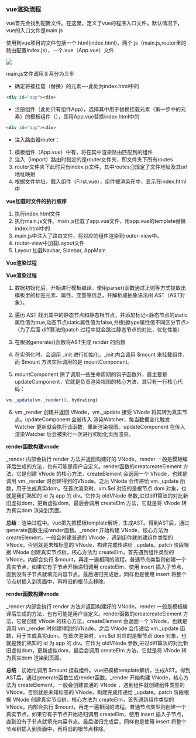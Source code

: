 
### vue渲染流程

vue首先会找到配置文件。在这里，定义了vue的程序入口文件。默认情况下，vue的入口文件是main.js

使用到vue项目的文件包括一个.html(index.html)，两个.js（main.js,router里的路由配置index.js），一个.vue（App.vue）文件

![](https://img-blog.csdn.net/20180928143434485?watermark/2/text/aHR0cHM6Ly9ibG9nLmNzZG4ubmV0L3dlaXhpbl80MzIzNjYxMA==/font/5a6L5L2T/fontsize/400/fill/I0JBQkFCMA==/dissolve/70)

main.js文件调用关系分为三步

* 确定将被挂载（替换）的元素---此处为index.html中的
```html
<div id="app"><div>
```
* 注册组件（此处只有组件App），选择其中用于替换挂载元素（第一步中的元素）的模板组件（<App/>），即用App.vue替换index.html中的
```html
<div id="app"><div>
```

* 注入路由器router：

1. 模板组件（App.vue）中有<router-view/>，将在其中渲染路由匹配到的组件
2. 注入（import）路由时指定的是router文件夹，即文件夹下所有routes
3. router文件夹下此时只有index.js文件，其中routes:[]规定了文件地址及其url地址映射
4. 根据文件地址，载入组件（First.vue），组件被渲染在<router-view/>中，显示在index.html中

**vue加载时文件的执行顺序**

1. 执行index.html文件
2. 执行main.js文件。main.js挂载了app.vue文件，用app.vue的templete替换index.html中的<div id="app"></div>
3. main.js中注入了路由文件，将对应的组件渲染到router-view中。
4. router-view中加载Layout文件
5. Layout 加载Navbar, Sidebar, AppMain

**Vue渲染过程**

**Vue渲染过程**

1. 数据初始化后，开始进行模板编译。使用parse()函数通过正则等方式提取出 <template></template> 模板里的标签元素、属性、变量等信息，并解析成抽象语法树 AST（AST对象）。

2. 遍历 AST 找出其中的静态节点和静态根节点，并添加标记<静态节点的static属性值为true,动态节点static属性值为false,并根据type属性值不同区分节点>（为了后面 diff算法的patch 过程中就会跳过静态节点的对比，优化性能）

3. 在根据generate()函数将AST生成 render 的函数

4. 在实例化时，会调用 _init 进行初始化。_init 内会调用 $mount 来挂载组件，而 $mount 方法实际调用的是 mountComponent。

5. mountComponent 除了调用一些生命周期的钩子函数外，最主要是 updateComponent，它就是负责渲染视图的核心方法，其只有一行核心代码：
```js
vm._update(vm._render(), hydrating)
```

6. vm._render 创建并返回 VNode，vm._update 接受 VNode 将其转为真实节点。updateComponent 会被传入 渲染Watcher，每当数据变化触发 Watcher 更新就会执行该函数，重新渲染视图。updateComponent 在传入 渲染Watcher 后会被执行一次进行初始化页面渲染。

**render函数构建vnode**

_render 内部会执行 render 方法并返回构建好的 VNode。render 一般是模板编译后生成的方法，也有可能是用户自定义。render函数的creatcreateElement 方法，它是创建 VNode 的核心方法，createElement 会返回一个 VNode，也就是调用 vm._render 时创建得到的VNode。之后 VNode 会传递给 vm._update 函数，用于生成真实dom。在首次渲染时，vm.$el 对应的是根节点 dom 对象，也就是我们熟知的 id 为 app 的 div。它作为 oldVNode 参数,进过diff算法的对比新旧虚拟dom，更新虚拟dom，最后会调用 createElm 方法，它就是将 VNode 转为真实dom 渲染到页面。

**总结**：渲染过程中。vue把先把模板template解析，生成AST。得到AST后，通过generate函数生成render函数。_render 开始构建 VNode，核心方法为 createElement，一般会创建普通的 VNode ，遇到组件就创建组件类型的 VNode，否则就是未知标签的 VNode，构建完成传递给 _update。patch 阶段根据 VNode 创建真实节点树，核心方法为 createElm，首先遇到组件类型的 VNode，内部会执行 $mount，再走一遍相同的流程。普通节点类型则创建一个真实节点，如果它有子节点开始递归调用 createElm，使用 insert 插入子节点，直到没有子节点就填充内容节点。最后递归完成后，同样也是使用 insert 将整个节点树插入到页面中，再将旧的根节点移除。

**render函数构建vnode**

_render 内部会执行 render 方法并返回构建好的 VNode。render 一般是模板编译后生成的方法，也有可能是用户自定义。render函数的creatcreateElement 方法，它是创建 VNode 的核心方法，createElement 会返回一个 VNode，也就是调用 vm._render 时创建得到的VNode。之后 VNode 会传递给 vm._update 函数，用于生成真实dom。在首次渲染时，vm.$el 对应的是根节点 dom 对象，也就是我们熟知的 id 为 app 的 div。它作为 oldVNode 参数,进过diff算法的对比新旧虚拟dom，更新虚拟dom，最后会调用 createElm 方法，它就是将 VNode 转为真实dom 渲染到页面。

**总结**：初始化调用 $mount 挂载组件。vue把模板template解析，生成AST。得到AST后，通过generate函数生成render函数。_render 开始构建 VNode，核心方法为 createElement，一般会创建普通的 VNode ，遇到组件就创建组件类型的 VNode，否则就是未知标签的 VNode，构建完成传递给 _update。patch 阶段根据 VNode 创建真实节点树，核心方法为 createElm，首先遇到组件类型的 VNode，内部会执行 $mount，再走一遍相同的流程。普通节点类型则创建一个真实节点，如果它有子节点开始递归调用 createElm，使用 insert 插入子节点，直到没有子节点就填充内容节点。最后递归完成后，同样也是使用 insert 将整个节点树插入到页面中，再将旧的根节点移除。


